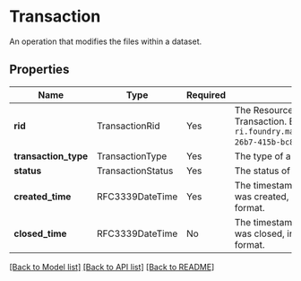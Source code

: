 # Transaction

An operation that modifies the files within a dataset.


## Properties
Name | Type | Required | Description |
------------ | ------------- | ------------- | ------------- |
**rid** | TransactionRid | Yes | The Resource Identifier (RID) of a Transaction. Example: `ri.foundry.main.transaction.0a0207cb-26b7-415b-bc80-66a3aa3933f4`.  |
**transaction_type** | TransactionType | Yes | The type of a Transaction.  |
**status** | TransactionStatus | Yes | The status of a Transaction.  |
**created_time** | RFC3339DateTime | Yes | The timestamp when the transaction was created, in ISO 8601 timestamp format. |
**closed_time** | RFC3339DateTime | No | The timestamp when the transaction was closed, in ISO 8601 timestamp format. |


[[Back to Model list]](../../README.md#documentation-for-models) [[Back to API list]](../../README.md#documentation-for-api-endpoints) [[Back to README]](../../README.md)
